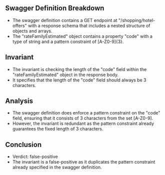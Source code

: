 ## Swagger Definition Breakdown
- The swagger definition contains a GET endpoint at "/shopping/hotel-offers" with a response schema that includes a nested structure of objects and arrays.
- The "rateFamilyEstimated" object contains a property "code" with a type of string and a pattern constraint of [A-Z0-9]{3}.

## Invariant
- The invariant is checking the length of the "code" field within the "rateFamilyEstimated" object in the response body.
- It specifies that the length of the "code" field should always be 3 characters.

## Analysis
- The swagger definition does enforce a pattern constraint on the "code" field, ensuring that it consists of 3 characters from the set [A-Z0-9].
- However, the invariant is redundant as the pattern constraint already guarantees the fixed length of 3 characters.

## Conclusion
- Verdict: false-positive
- The invariant is a false-positive as it duplicates the pattern constraint already specified in the swagger definition.
